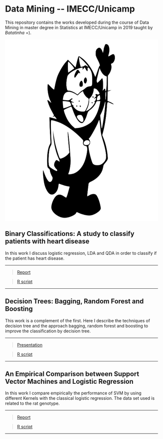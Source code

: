 # Data Mining -- IMECC/Unicamp #

This repository contains the works developed during the course of Data Mining
in master degree in Statistics at IMECC/Unicamp in 2019 taught by _Batatinha_ =).

<img align="center" width="800" height="600" src="https://github.com/AndrMenezes/dm2019/blob/master/benny_the_ball.svg">

## Binary Classifications: A study to classify patients with heart disease
In this work I discuss logistic regression, LDA and QDA in order to classify
if the patient has heart disease.
***
> [Report](https://github.com/AndrMenezes/dm2019/raw/master/work1/report1.pdf)

> [R script](https://github.com/AndrMenezes/dm2019/blob/master/work1)
***

## Decision Trees: Bagging, Random Forest and Boosting
This work is a complement of the first. Here I describe the techniques of
decision tree and the approach bagging, random forest and boosting to improve
the classification by decision tree.

***
> [Presentation](https://github.com/AndrMenezes/dm2019/raw/master/work2/presentation2.pdf)

> [R script](https://github.com/AndrMenezes/dm2019/blob/master/work2/analysis_bg_rf_bo.R)
***

## An Empirical Comparison between Support Vector Machines and Logistic Regression
In this work I compare empirically the performance of SVM by using different Kernels with
the classical logistic regression. The data set used is related to the rat genotype.


***
> [Report](https://github.com/AndrMenezes/dm2019/raw/master/work3/report3.pdf)

> [R script](https://github.com/AndrMenezes/dm2019/blob/master/work3/analysis.R)
***
